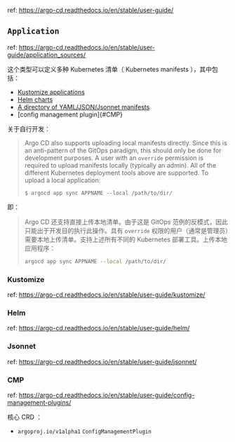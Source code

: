 
ref: https://argo-cd.readthedocs.io/en/stable/user-guide/

## `Application`

ref: https://argo-cd.readthedocs.io/en/stable/user-guide/application_sources/

这个类型可以定义多种 Kubernetes 清单（ Kubernetes manifests ），其中包括：

- [Kustomize applications](#Kustomize)
- [Helm charts](#Helm)
- [A directory of YAML/JSON/Jsonnet manifests](#Jsonnet)
- [config management plugin]{#CMP}

关于自行开发：

> Argo CD also supports uploading local manifests directly. Since this is an anti-pattern of the GitOps paradigm, this should only be done for development purposes. A user with an `override` permission is required to upload manifests locally (typically an admin). All of the different Kubernetes deployment tools above are supported. To upload a local application:
> 
> ~~~ text
> $ argocd app sync APPNAME --local /path/to/dir/
> ~~~
> 

即：

> Argo CD 还支持直接上传本地清单。由于这是 GitOps 范例的反模式，因此只能出于开发目的执行此操作。具有 `override` 权限的用户（通常是管理员）需要本地上传清单。支持上述所有不同的 Kubernetes 部署工具。上传本地应用程序：
> 
> ~~~ sh
> argocd app sync APPNAME --local /path/to/dir/
> ~~~
> 


### Kustomize

ref: https://argo-cd.readthedocs.io/en/stable/user-guide/kustomize/

### Helm

ref: https://argo-cd.readthedocs.io/en/stable/user-guide/helm/

### Jsonnet

ref: https://argo-cd.readthedocs.io/en/stable/user-guide/jsonnet/

### CMP

ref: https://argo-cd.readthedocs.io/en/stable/user-guide/config-management-plugins/

核心 CRD ：

- `argoproj.io/v1alpha1` `ConfigManagementPlugin`
